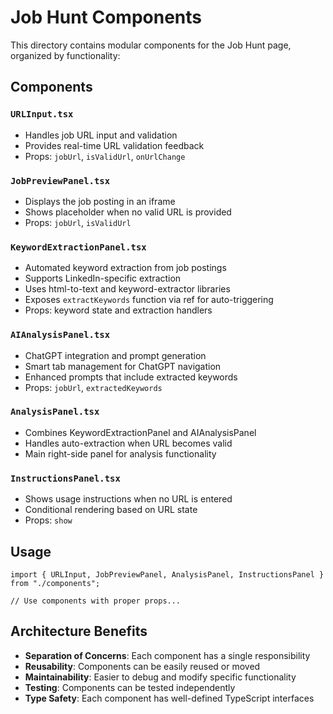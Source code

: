 # Job Hunt Components

This directory contains modular components for the Job Hunt page, organized by functionality:

## Components

### `URLInput.tsx`
- Handles job URL input and validation
- Provides real-time URL validation feedback
- Props: `jobUrl`, `isValidUrl`, `onUrlChange`

### `JobPreviewPanel.tsx` 
- Displays the job posting in an iframe
- Shows placeholder when no valid URL is provided
- Props: `jobUrl`, `isValidUrl`

### `KeywordExtractionPanel.tsx`
- Automated keyword extraction from job postings
- Supports LinkedIn-specific extraction
- Uses html-to-text and keyword-extractor libraries
- Exposes `extractKeywords` function via ref for auto-triggering
- Props: keyword state and extraction handlers

### `AIAnalysisPanel.tsx`
- ChatGPT integration and prompt generation
- Smart tab management for ChatGPT navigation
- Enhanced prompts that include extracted keywords
- Props: `jobUrl`, `extractedKeywords`

### `AnalysisPanel.tsx`
- Combines KeywordExtractionPanel and AIAnalysisPanel
- Handles auto-extraction when URL becomes valid
- Main right-side panel for analysis functionality

### `InstructionsPanel.tsx`
- Shows usage instructions when no URL is entered
- Conditional rendering based on URL state
- Props: `show`

## Usage

```tsx
import { URLInput, JobPreviewPanel, AnalysisPanel, InstructionsPanel } from "./components";

// Use components with proper props...
```

## Architecture Benefits

- **Separation of Concerns**: Each component has a single responsibility
- **Reusability**: Components can be easily reused or moved
- **Maintainability**: Easier to debug and modify specific functionality  
- **Testing**: Components can be tested independently
- **Type Safety**: Each component has well-defined TypeScript interfaces 